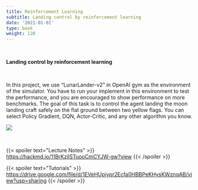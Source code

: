 ```yaml
---
title: Reinforcement Learning
subtitle: Landing control by reinforcement learning
date: '2021-01-01'
type: book
weight: 120
---
```


<br>

**Landing control by reinforcement learning**

<br>

In this project, we use “LunarLander-v2” in OpenAI gym as the environment of the simulator. You have to run your 
implement in this environment to test the performance, and you are encouraged to show performance on more benchmarks. 
The goal of this task is to control the agent landing the moon landing craft safely on the flat ground between two yellow 
flags. You can select Policy Gradient, DQN, Actor-Critic, and any other algorithm you know.

![](https://i.imgur.com/rMdVNKo.png)

<br>

{{< spoiler text="Lecture Notes" >}}
    https://hackmd.io/11BrKzjlSTuooCmCYJW-gw?view
{{< /spoiler >}}

{{< spoiler text="Tutorials" >}}
    https://drive.google.com/file/d/1EVeHUpiypr2Ecfa0HBBPeKHysKWznqAB/view?usp=sharing
{{< /spoiler >}}
